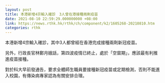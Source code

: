 ```yaml
---
layout: post
title: 本港新增4宗輸入確診　3人曾在港接種兩劑疫苗
date: 2021-08-10 22:59:29.000000000 +08:00
link: https://news.rthk.hk/rthk/ch/component/k2/1605268-20210810.htm
categories: rthk
---
```


本港新增4宗輸入確診，其中3人都曾經在香港完成接種兩劑新冠疫苗。

另外，行政長官林鄭月娥話，第四波疫情已終止，處於「空窗期」，應該最有利推進疫苗接種。

對於科大早前發通告，要求全體師生職員要接種新冠疫苗或定期檢測，否則不能進入校園，有傳染病專家認為有關安排合理。
